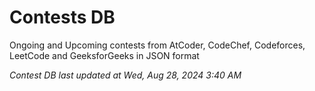 # Contests DB

Ongoing and Upcoming contests from AtCoder, CodeChef, Codeforces, LeetCode and GeeksforGeeks in JSON format

*Contest DB last updated at Wed, Aug 28, 2024 3:40 AM*  
